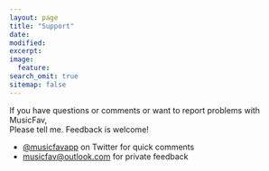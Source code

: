 ```yaml
---
layout: page
title: "Support"
date:
modified:
excerpt:
image:
  feature:
search_omit: true
sitemap: false
---
```


  If you have questions or comments or want to report problems with MusicFav,<br>
  Please tell me. Feedback is welcome!
  <ul>
    <li><a href="https://twitter.com/musicfavapp">@musicfavapp</a> on Twitter for quick comments</li>
    <li><a href="mailto:musicfav@outlook.com">musicfav@outlook.com</a> for private feedback</li>
  </ul>
